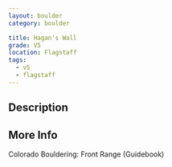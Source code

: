 ```yaml
---
layout: boulder
category: boulder

title: Hagan's Wall
grade: V5
location: Flagstaff
tags:
  - v5
  - flagstaff
---
```


## Description


## More Info
Colorado Bouldering: Front Range (Guidebook)
